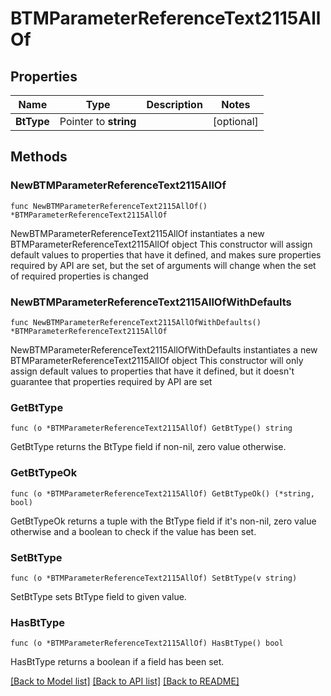 # BTMParameterReferenceText2115AllOf

## Properties

Name | Type | Description | Notes
------------ | ------------- | ------------- | -------------
**BtType** | Pointer to **string** |  | [optional] 

## Methods

### NewBTMParameterReferenceText2115AllOf

`func NewBTMParameterReferenceText2115AllOf() *BTMParameterReferenceText2115AllOf`

NewBTMParameterReferenceText2115AllOf instantiates a new BTMParameterReferenceText2115AllOf object
This constructor will assign default values to properties that have it defined,
and makes sure properties required by API are set, but the set of arguments
will change when the set of required properties is changed

### NewBTMParameterReferenceText2115AllOfWithDefaults

`func NewBTMParameterReferenceText2115AllOfWithDefaults() *BTMParameterReferenceText2115AllOf`

NewBTMParameterReferenceText2115AllOfWithDefaults instantiates a new BTMParameterReferenceText2115AllOf object
This constructor will only assign default values to properties that have it defined,
but it doesn't guarantee that properties required by API are set

### GetBtType

`func (o *BTMParameterReferenceText2115AllOf) GetBtType() string`

GetBtType returns the BtType field if non-nil, zero value otherwise.

### GetBtTypeOk

`func (o *BTMParameterReferenceText2115AllOf) GetBtTypeOk() (*string, bool)`

GetBtTypeOk returns a tuple with the BtType field if it's non-nil, zero value otherwise
and a boolean to check if the value has been set.

### SetBtType

`func (o *BTMParameterReferenceText2115AllOf) SetBtType(v string)`

SetBtType sets BtType field to given value.

### HasBtType

`func (o *BTMParameterReferenceText2115AllOf) HasBtType() bool`

HasBtType returns a boolean if a field has been set.


[[Back to Model list]](../README.md#documentation-for-models) [[Back to API list]](../README.md#documentation-for-api-endpoints) [[Back to README]](../README.md)


